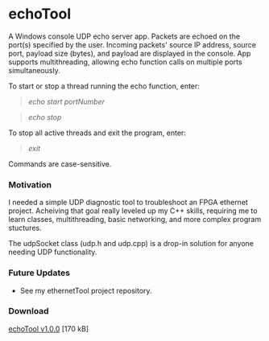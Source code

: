 # echoTool

A Windows console UDP echo server app. Packets are echoed on the port(s) specified by the user. Incoming packets' source IP address, source port, payload size (bytes), and payload are displayed in the console. App supports multithreading, allowing echo function calls on multiple ports simultaneously.

To start or stop a thread running the echo function, enter:
> *echo start portNumber*

> *echo stop*

To stop all active threads and exit the program, enter:
> *exit*

Commands are case-sensitive.

### Motivation
I needed a simple UDP diagnostic tool to troubleshoot an FPGA ethernet project. Acheiving that goal really leveled up my C++ skills, requiring me to learn classes, multithreading, basic networking, and more complex program stuctures.  

The udpSocket class (udp.h and udp.cpp) is a drop-in solution for anyone needing UDP functionality. 

### Future Updates
- See my ethernetTool project repository.

### Download ##
[echoTool v1.0.0](https://github.com/JohnWSweeney/echoTool/releases/download/v1.0.0/echoTool.exe) [170 kB]
